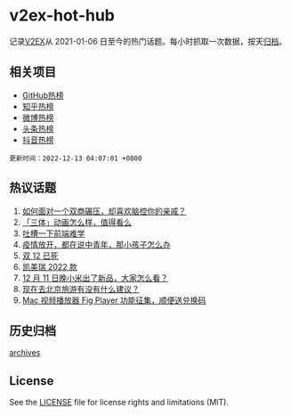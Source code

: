 # v2ex-hot-hub

 记录[V2EX](https://www.v2ex.com/)从 2021-01-06 日至今的热门话题。每小时抓取一次数据，按天[归档](archives)。
 
 ## 相关项目

- [GitHub热榜](https://github.com/lonnyzhang423/github-hot-hub)
- [知乎热榜](https://github.com/lonnyzhang423/zhihu-hot-hub)
- [微博热榜](https://github.com/lonnyzhang423/weibo-hot-hub)
- [头条热榜](https://github.com/lonnyzhang423/toutiao-hot-hub)
- [抖音热榜](https://github.com/lonnyzhang423/douyin-hot-hub)


 `更新时间：2022-12-13 04:07:01 +0800`

## 热议话题

1. [如何面对一个双商碾压，却喜欢脑控你的亲戚？](https://www.v2ex.com/t/901873)
1. [「三体」动画怎么样，值得看么](https://www.v2ex.com/t/901835)
1. [吐槽一下前端难学](https://www.v2ex.com/t/901829)
1. [疫情放开，都在说中青年，那小孩子怎么办](https://www.v2ex.com/t/901883)
1. [双 12 已死](https://www.v2ex.com/t/901832)
1. [凯美瑞 2022 款](https://www.v2ex.com/t/901910)
1. [12 月 11 日晚小米出了新品，大家怎么看？](https://www.v2ex.com/t/901826)
1. [现在去北京旅游有没有什么建议？](https://www.v2ex.com/t/901925)
1. [Mac 视频播放器 Fig Player 功能征集，顺便送兑换码](https://www.v2ex.com/t/901988)

## 历史归档

[archives](archives)

## License

See the [LICENSE](LICENSE) file for license rights and limitations (MIT).

